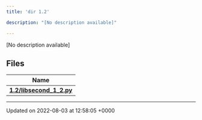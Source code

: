 ```yaml
---
title: 'dir 1.2'

description: "[No description available]"

---
```







[No description available]

## Files

| Name           |
| -------------- |
| **[1.2/libsecond_1_2.py](/documentation/code/darkbit/files/libsecond__1__2_8py/#file-libsecond-1-2.py)**  |






-------------------------------

Updated on 2022-08-03 at 12:58:05 +0000

